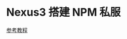 # Nexus3 搭建 NPM 私服

[参考教程](https://help.sonatype.com/display/NXRM3/Node+Packaged+Modules+and+npm+Registries)

